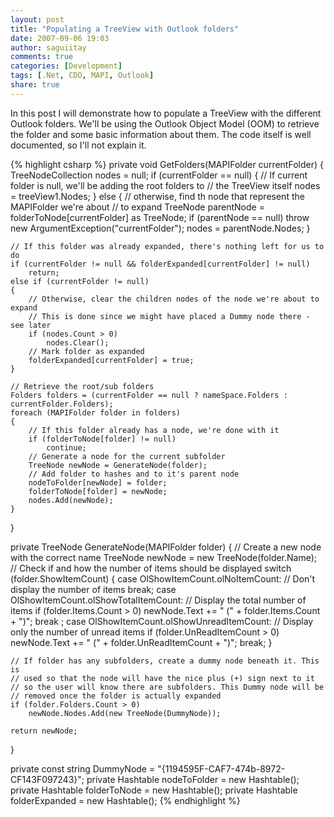 ```yaml
---
layout: post
title: "Populating a TreeView with Outlook folders"
date: 2007-09-06 19:03
author: saguiitay
comments: true
categories: [Development]
tags: [.Net, CDO, MAPI, Outlook]
share: true
---
```

In this post I will demonstrate how to populate a TreeView with the different Outlook folders. 
We'll be using the Outlook Object Model (OOM) to retrieve the folder and some basic information about them. 
The code itself is well documented, so I'll not explain it.

{% highlight csharp %}
private void GetFolders(MAPIFolder currentFolder)
{
    TreeNodeCollection nodes = null;
    if (currentFolder == null)
    {
        // If current folder is null, we'll be adding the root folders to
        // the TreeView itself
        nodes = treeView1.Nodes;
    }
    else
    {
        // otherwise, find th node that represent the MAPIFolder we're about
        // to expand
        TreeNode parentNode = folderToNode[currentFolder] as TreeNode;
        if (parentNode == null)
            throw new ArgumentException("currentFolder");
        nodes = parentNode.Nodes;
    }

    // If this folder was already expanded, there's nothing left for us to do
    if (currentFolder != null && folderExpanded[currentFolder] != null)
        return;
    else if (currentFolder != null)
    {
        // Otherwise, clear the children nodes of the node we're about to expand
        // This is done since we might have placed a Dummy node there - see later
        if (nodes.Count > 0)
            nodes.Clear();
        // Mark folder as expanded
        folderExpanded[currentFolder] = true;
    }
    
    // Retrieve the root/sub folders
    Folders folders = (currentFolder == null ? nameSpace.Folders : currentFolder.Folders);
    foreach (MAPIFolder folder in folders)
    {
        // If this folder already has a node, we're done with it
        if (folderToNode[folder] != null)
            continue;
        // Generate a node for the current subfolder
        TreeNode newNode = GenerateNode(folder);
        // Add folder to hashes and to it's parent node
        nodeToFolder[newNode] = folder;
        folderToNode[folder] = newNode;
        nodes.Add(newNode);
    }
}

private TreeNode GenerateNode(MAPIFolder folder)
{
    // Create a new node with the correct name
    TreeNode newNode = new TreeNode(folder.Name);
    // Check if and how the number of items should be displayed
    switch (folder.ShowItemCount)
    {
        case OlShowItemCount.olNoItemCount:
            // Don't display the number of items
            break;
        case OlShowItemCount.olShowTotalItemCount:
            // Display the total number of items
            if (folder.Items.Count > 0)
                newNode.Text += " (" + folder.Items.Count + ")";
            break ;
        case OlShowItemCount.olShowUnreadItemCount:
            // Display only the number of unread items
            if (folder.UnReadItemCount > 0)
                newNode.Text += " (" + folder.UnReadItemCount + ")";
            break;
    }

    // If folder has any subfolders, create a dummy node beneath it. This is
    // used so that the node will have the nice plus (+) sign next to it
    // so the user will know there are subfolders. This Dummy node will be
    // removed once the folder is actually expanded
    if (folder.Folders.Count > 0)
        newNode.Nodes.Add(new TreeNode(DummyNode));

    return newNode;
}

private const string DummyNode = "{1194595F-CAF7-474b-8972-CF143F097243}";
private Hashtable nodeToFolder = new Hashtable();
private Hashtable folderToNode = new Hashtable();
private Hashtable folderExpanded = new Hashtable();
{% endhighlight %}




